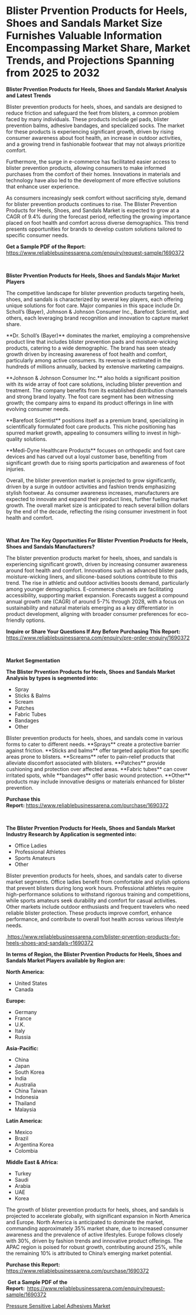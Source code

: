 <p><h1>Blister Prvention Products for Heels, Shoes and Sandals Market Size Furnishes Valuable Information Encompassing Market Share, Market Trends, and Projections Spanning from 2025 to 2032</h1></p><p><strong>Blister Prvention Products for Heels, Shoes and Sandals Market Analysis and Latest Trends</strong></p>
<p><p>Blister prevention products for heels, shoes, and sandals are designed to reduce friction and safeguard the feet from blisters, a common problem faced by many individuals. These products include gel pads, blister prevention balms, adhesive bandages, and specialized socks. The market for these products is experiencing significant growth, driven by rising consumer awareness about foot health, an increase in outdoor activities, and a growing trend in fashionable footwear that may not always prioritize comfort. </p><p>Furthermore, the surge in e-commerce has facilitated easier access to blister prevention products, allowing consumers to make informed purchases from the comfort of their homes. Innovations in materials and technology have also led to the development of more effective solutions that enhance user experience.</p><p>As consumers increasingly seek comfort without sacrificing style, demand for blister prevention products continues to rise. The Blister Prevention Products for Heels, Shoes, and Sandals Market is expected to grow at a CAGR of 9.4% during the forecast period, reflecting the growing importance placed on foot health and comfort across diverse demographics. This trend presents opportunities for brands to develop custom solutions tailored to specific consumer needs.</p></p>
<p><strong>Get a Sample PDF of the Report:&nbsp;</strong> <a href="https://www.reliablebusinessarena.com/enquiry/request-sample/1690372?utm_campaign=2779&utm_medium=2&utm_source=Github&utm_content=ia&utm_term=26032025&utm_id=blister-prvention-products-for-heels-shoes-and-sandals">https://www.reliablebusinessarena.com/enquiry/request-sample/1690372</a></p>
<p>&nbsp;</p>
<p><strong>Blister Prvention Products for Heels, Shoes and Sandals Major Market Players</strong></p>
<p><p>The competitive landscape for blister prevention products targeting heels, shoes, and sandals is characterized by several key players, each offering unique solutions for foot care. Major companies in this space include Dr. Scholl’s (Bayer), Johnson & Johnson Consumer Inc., Barefoot Scientist, and others, each leveraging brand recognition and innovation to capture market share.</p><p>**Dr. Scholl’s (Bayer)** dominates the market, employing a comprehensive product line that includes blister prevention pads and moisture-wicking products, catering to a wide demographic. The brand has seen steady growth driven by increasing awareness of foot health and comfort, particularly among active consumers. Its revenue is estimated in the hundreds of millions annually, backed by extensive marketing campaigns.</p><p>**Johnson & Johnson Consumer Inc.** also holds a significant position with its wide array of foot care solutions, including blister prevention and treatment. The company benefits from its established distribution channels and strong brand loyalty. The foot care segment has been witnessing growth; the company aims to expand its product offerings in line with evolving consumer needs.</p><p>**Barefoot Scientist** positions itself as a premium brand, specializing in scientifically formulated foot care products. This niche positioning has spurred market growth, appealing to consumers willing to invest in high-quality solutions. </p><p>**Medi-Dyne Healthcare Products** focuses on orthopedic and foot care devices and has carved out a loyal customer base, benefiting from significant growth due to rising sports participation and awareness of foot injuries.</p><p>Overall, the blister prevention market is projected to grow significantly, driven by a surge in outdoor activities and fashion trends emphasizing stylish footwear. As consumer awareness increases, manufacturers are expected to innovate and expand their product lines, further fueling market growth. The overall market size is anticipated to reach several billion dollars by the end of the decade, reflecting the rising consumer investment in foot health and comfort.</p></p>
<p>&nbsp;</p>
<p><strong>What Are The Key Opportunities For Blister Prvention Products for Heels, Shoes and Sandals Manufacturers?</strong></p>
<p><p>The blister prevention products market for heels, shoes, and sandals is experiencing significant growth, driven by increasing consumer awareness around foot health and comfort. Innovations such as advanced blister pads, moisture-wicking liners, and silicone-based solutions contribute to this trend. The rise in athletic and outdoor activities boosts demand, particularly among younger demographics. E-commerce channels are facilitating accessibility, supporting market expansion. Forecasts suggest a compound annual growth rate (CAGR) of around 5-7% through 2028, with a focus on sustainability and natural materials emerging as a key differentiator in product development, aligning with broader consumer preferences for eco-friendly options.</p></p>
<p><strong>Inquire or Share Your Questions If Any Before Purchasing This Report:</strong> <a href="https://www.reliablebusinessarena.com/enquiry/pre-order-enquiry/1690372?utm_campaign=2779&utm_medium=2&utm_source=Github&utm_content=ia&utm_term=26032025&utm_id=blister-prvention-products-for-heels-shoes-and-sandals">https://www.reliablebusinessarena.com/enquiry/pre-order-enquiry/1690372</a></p>
<p>&nbsp;</p>
<p><strong>Market Segmentation</strong></p>
<p><strong>The Blister Prvention Products for Heels, Shoes and Sandals Market Analysis by types is segmented into:</strong></p>
<p><ul><li>Spray</li><li>Sticks & Balms</li><li>Scream</li><li>Patches</li><li>Fabric Tubes</li><li>Bandages</li><li>Other</li></ul></p>
<p><p>Blister prevention products for heels, shoes, and sandals come in various forms to cater to different needs. **Sprays** create a protective barrier against friction. **Sticks and balms** offer targeted application for specific areas prone to blisters. **Screams** refer to pain-relief products that alleviate discomfort associated with blisters. **Patches** provide cushioning and protection over affected areas. **Fabric tubes** can cover irritated spots, while **bandages** offer basic wound protection. **Other** products may include innovative designs or materials enhanced for blister prevention.</p></p>
<p><strong>Purchase this Report:&nbsp;</strong><a href="https://www.reliablebusinessarena.com/purchase/1690372?utm_campaign=2779&utm_medium=2&utm_source=Github&utm_content=ia&utm_term=26032025&utm_id=blister-prvention-products-for-heels-shoes-and-sandals">https://www.reliablebusinessarena.com/purchase/1690372</a></p>
<p>&nbsp;</p>
<p><strong>The Blister Prvention Products for Heels, Shoes and Sandals Market Industry Research by Application is segmented into:</strong></p>
<p><ul><li>Office Ladies</li><li>Professional Athletes</li><li>Sports Amateurs</li><li>Other</li></ul></p>
<p><p>Blister prevention products for heels, shoes, and sandals cater to diverse market segments. Office ladies benefit from comfortable and stylish options that prevent blisters during long work hours. Professional athletes require high-performance solutions to withstand rigorous training and competitions, while sports amateurs seek durability and comfort for casual activities. Other markets include outdoor enthusiasts and frequent travelers who need reliable blister protection. These products improve comfort, enhance performance, and contribute to overall foot health across various lifestyle needs.</p></p>
<p><a href="https://www.reliablebusinessarena.com/blister-prvention-products-for-heels-shoes-and-sandals-r1690372?utm_campaign=2779&utm_medium=2&utm_source=Github&utm_content=ia&utm_term=26032025&utm_id=blister-prvention-products-for-heels-shoes-and-sandals">&nbsp;https://www.reliablebusinessarena.com/blister-prvention-products-for-heels-shoes-and-sandals-r1690372</a></p>
<p><strong>In terms of Region, the Blister Prvention Products for Heels, Shoes and Sandals Market Players available by Region are:</strong></p>
<p>
    <p> <strong> North America: </strong>
        <ul>
            <li>United States</li>
            <li>Canada</li>
        </ul>
        </p> 
    <p> <strong> Europe: </strong>
        <ul>
            <li>Germany</li>
            <li>France</li>
            <li>U.K.</li>
            <li>Italy</li>
            <li>Russia</li>
        </ul>
        </p> 
    <p> <strong> Asia-Pacific: </strong>
        <ul>
            <li>China</li>
            <li>Japan</li>
            <li>South Korea</li>
            <li>India</li>
            <li>Australia</li>
            <li>China Taiwan</li>
            <li>Indonesia</li>
            <li>Thailand</li>
            <li>Malaysia</li>
        </ul>
        </p> 
    <p> <strong> Latin America: </strong>
        <ul>
            <li>Mexico</li>
            <li>Brazil</li>
            <li>Argentina Korea</li>
            <li>Colombia</li>
        </ul>
        </p> 
    <p> <strong> Middle East & Africa: </strong>
        <ul>
            <li>Turkey</li>
            <li>Saudi</li>
            <li>Arabia</li>
            <li>UAE</li>
            <li>Korea</li>
        </ul>
    </p>
    </p>
<p><p>The growth of blister prevention products for heels, shoes, and sandals is projected to accelerate globally, with significant expansion in North America and Europe. North America is anticipated to dominate the market, commanding approximately 35% market share, due to increased consumer awareness and the prevalence of active lifestyles. Europe follows closely with 30%, driven by fashion trends and innovative product offerings. The APAC region is poised for robust growth, contributing around 25%, while the remaining 10% is attributed to China’s emerging market potential.</p></p>
<p><strong>Purchase this Report: </strong><a href="https://www.reliablebusinessarena.com/purchase/1690372?utm_campaign=2779&utm_medium=2&utm_source=Github&utm_content=ia&utm_term=26032025&utm_id=blister-prvention-products-for-heels-shoes-and-sandals">https://www.reliablebusinessarena.com/purchase/1690372</a></p>
<p>&nbsp;<strong>Get a Sample PDF of the Report:&nbsp;&nbsp;</strong><a href="https://www.reliablebusinessarena.com/enquiry/request-sample/1690372?utm_campaign=2779&utm_medium=2&utm_source=Github&utm_content=ia&utm_term=26032025&utm_id=blister-prvention-products-for-heels-shoes-and-sandals">https://www.reliablebusinessarena.com/enquiry/request-sample/1690372</a></p>
<p><strong></strong></p>
<p><p><a href="https://github.com/rodinayygacklezi/Market-Research-Report-List-1/blob/main/pressure-sensitive-label-adhesives-market.md?utm_campaign=2779&utm_medium=2&utm_source=Github&utm_content=ia&utm_term=26032025&utm_id=blister-prvention-products-for-heels-shoes-and-sandals">Pressure Sensitive Label Adhesives Market</a></p></p>